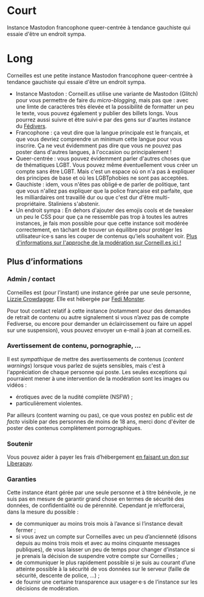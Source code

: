 # Court

Instance Mastodon francophone queer-centrée à tendance gauchiste qui essaie d'être un endroit sympa.

# Long

Corneilles est une petite instance Mastodon francophone queer-centrée à tendance gauchiste qui essaie d'être un endroit sympa.

* Instance Mastodon : Corneill.es utilise une variante de Mastodon (Glitch) pour vous permettre de faire du *micro-blogging*, mais pas que : avec une limte de caractères très élevée et la possibilité de formatter un peu le texte, vous pouvez également y publier des billets longs. Vous pourrez aussi suivre et être suivi·e par des gens sur d'aurtes instance du [Fédivers](https://fr.wikipedia.org/wiki/Fediverse).
* Francophone : ça veut dire que la langue principale est le français, et que vous devriez comprendre un minimum cette langue pour vous inscrire. Ça ne veut évidemment pas dire que vous ne pouvez pas poster dans d'autres langues, à l'occasion ou principalement ! 
* Queer-centrée : vous pouvez évidemment parler d'autres choses que de thématiques LGBT. Vous pouvez même éventuellement vous créer un compte sans être LGBT. Mais c'est un espace où on n'a pas à expliquer des principes de base et où les LGBTphobies ne sont pas acceptées.
* Gauchiste : idem, vous n'êtes pas obligé·e de parler de politique, tant que vous n'allez pas expliquer que la police française est parfaite, que les milliardaires ont travaillé dur ou que c'est dur d'être multi-propriétaire. Staliniens s'abstenir.
* Un endroit sympa :  En dehors d'ajouter des emojis cools et de tweaker un peu le CSS pour que ça ne ressemble pas trop à toutes les autres instances,  je fais mon possible pour que cette instance soit modérée correctement, en tàchant de trouver un équilibre pour protéger les utilisateur·ice·s sans les couper de contenus qu'iels souhaitent voir. [Plus d'informations sur l'approche de la modération sur Corneill.es ici !](https://corneill.es/@joan/113583754804145745) 

## Plus d’informations

### Admin / contact

Corneilles est (pour l’instant) une instance gérée par une seule personne, [Lizzie Crowdagger](https://corneill.es/@crowdagger). Elle est hébergée par [Fedi Monster](https://fedi.monster). 

Pour tout contact relatif à cette instance (notamment pour des demandes de retrait de contenu ou autre signalement si vous n’avez pas de compte Fediverse, ou encore pour demander un éclaircissement ou faire un appel sur une suspension), vous pouvez envoyer un e-mail à joan at corneill.es.

### Avertissement de contenu, pornographie, ...

Il est *sympathique* de mettre des avertissements de contenus (*content warnings*) lorsque vous parlez de sujets sensibles, mais c'est à l'appréciation de chaque personne qui poste. Les seules exceptions qui pourraient mener à une intervention de la modération sont les images ou vidéos : 

* érotiques avec de la nudité complète (NSFW) ;
* particulièrement violentes.

Par ailleurs (content warning ou pas), ce que vous postez en public est *de facto* visible par des personnes de moins de 18 ans, merci donc d'éviter de poster des contenus complètement pornographiques.

### Soutenir

Vous pouvez aider à payer les frais d’hébergement [en faisant un don sur Liberapay](https://liberapay.com/crowdagger).

### Garanties

Cette instance étant gérée par une seule personne et à titre bénévole, je ne suis pas en mesure de garantir grand chose en termes de sécurité des données, de confidentialité ou de pérennité. Cependant je m’efforcerai, dans la mesure du possible :

* de communiquer au moins trois mois à l’avance si l’instance devait fermer ;
* si vous avez un compte sur Corneilles avec un peu d’ancienneté (disons depuis au moins trois mois et avec au moins cinquante messages publiques), de vous laisser un peu de temps pour changer d’instance si je prenais la décision de suspendre votre compte sur Corneilles ;
* de communiquer le plus rapidement possible si je suis au courant d’une atteinte possible à la sécurité de vos données sur le serveur (faille de sécurité, descente de police, …) ;
* de fournir une certaine transparence aux usager·e·s de l’instance sur les décisions de modération.
